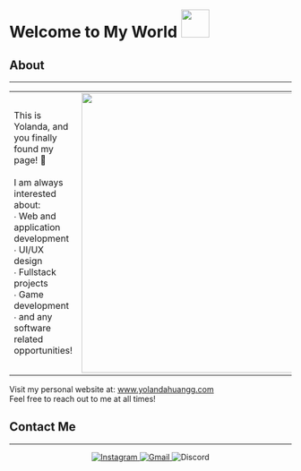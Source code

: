 
  <h1> Welcome to My World <img src="https://i.pinimg.com/originals/de/68/bc/de68bcd3cec52fc34109b643fbc96949.gif" width="50px"> </h1>
  </div>

  ## About
  -------------------
  <body>
    <table border="0">
      <tr>
        <td class="noborder">
          This is Yolanda, and you finally found my page! 🤫 <br/><br/>
          I am always interested about: <br/>
          ∙ Web and application development <br/>
          ∙ UI/UX design <br/>
          ∙ Fullstack projects <br/>
          ∙ Game development <br/>
          ∙ and any software related opportunities! <br/>
        </td>
        <td class="noborder"><img src="https://media3.giphy.com/media/U8wCBLhkjNknS/giphy.gif" width="500px"></td>
      </tr>
  </table>
</body>
          

  
  Visit my personal website at: www.yolandahuangg.com <br />
  Feel free to reach out to me at all times! <br />
  </div>


  ## Contact Me
  -------------------

  <div>
  <div align="center">

  <a href="https://www.instagram.com/yolandahuangg//">![Instagram](https://img.shields.io/badge/yolandahuangg-%23E4405F.svg?style=for-the-badge&logo=Instagram&logoColor=white) </a>
  <a href="mailto:yolandahuang2004@gmail.com">![Gmail](https://img.shields.io/badge/yolandahuang2004-%231DA1F2.svg?style=for-the-badge&logo=Gmail&logoColor=white) </a> 
  ![Discord](https://img.shields.io/badge/SpaceOddity%235841-%237289DA.svg?style=for-the-badge&logo=discord&logoColor=white) 
  
